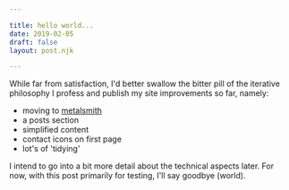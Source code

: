 ```yaml
---

title: hello world...
date: 2019-02-05
draft: false
layout: post.njk

---
```


While far from satisfaction, I'd better swallow the bitter pill of the iterative philosophy I profess and publish my site improvements so far, namely:

- moving to [metalsmith](https://metalsmith.io/)
- a posts section
- simplified content
- contact icons on first page
- lot's of 'tidying'

I intend to go into a bit more detail about the technical aspects later. For now, with this post primarily for testing, I'll say goodbye (world).

